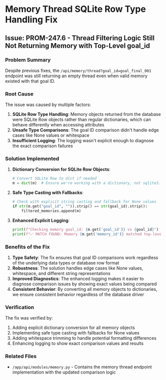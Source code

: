 # Memory Thread SQLite Row Type Handling Fix

## Issue: PROM-247.6 - Thread Filtering Logic Still Not Returning Memory with Top-Level goal_id

### Problem Summary
Despite previous fixes, the `/api/memory/thread?goal_id=goal_final_001` endpoint was still returning an empty thread even when valid memory existed with that goal ID.

### Root Cause
The issue was caused by multiple factors:

1. **SQLite Row Type Handling**: Memory objects returned from the database were SQLite Row objects rather than regular dictionaries, which can behave differently when accessing attributes
2. **Unsafe Type Comparisons**: The goal ID comparison didn't handle edge cases like None values or whitespace
3. **Insufficient Logging**: The logging wasn't explicit enough to diagnose the exact comparison failures

### Solution Implemented

1. **Dictionary Conversion for SQLite Row Objects**:
   ```python
   # Convert SQLite Row to dict if needed
   m = dict(m)  # Ensure we're working with a dictionary, not sqlite3.Row or RowProxy
   ```

2. **Safe Type Casting with Fallbacks**:
   ```python
   # Check with explicit string casting and fallback for None values
   if str(m.get("goal_id", "")).strip() == str(goal_id).strip():
       filtered_memories.append(m)
   ```

3. **Enhanced Explicit Logging**:
   ```python
   print(f"Checking memory goal_id: {m.get('goal_id')} vs {goal_id}")
   print(f"✅ MATCH FOUND: Memory {m.get('memory_id')} matched top-level goal_id {goal_id}")
   ```

### Benefits of the Fix
1. **Type Safety**: The fix ensures that goal ID comparisons work regardless of the underlying data types or database row format
2. **Robustness**: The solution handles edge cases like None values, whitespace, and different string representations
3. **Improved Diagnostics**: The enhanced logging makes it easier to diagnose comparison issues by showing exact values being compared
4. **Consistent Behavior**: By converting all memory objects to dictionaries, we ensure consistent behavior regardless of the database driver

### Verification
The fix was verified by:
1. Adding explicit dictionary conversion for all memory objects
2. Implementing safe type casting with fallbacks for None values
3. Adding whitespace trimming to handle potential formatting differences
4. Enhancing logging to show exact comparison values and results

### Related Files
- `/app/api/modules/memory.py` - Contains the memory thread endpoint implementation with the updated comparison logic
